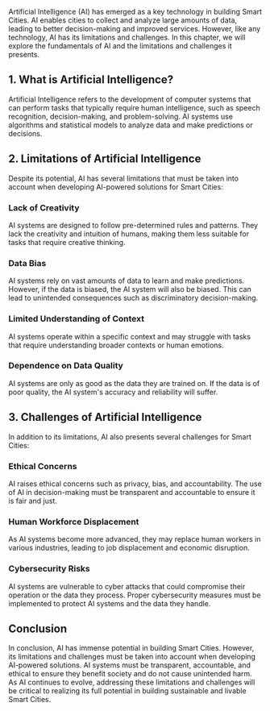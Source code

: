 
Artificial Intelligence (AI) has emerged as a key technology in building Smart Cities. AI enables cities to collect and analyze large amounts of data, leading to better decision-making and improved services. However, like any technology, AI has its limitations and challenges. In this chapter, we will explore the fundamentals of AI and the limitations and challenges it presents.

1\. What is Artificial Intelligence?
-----------------------------------

Artificial Intelligence refers to the development of computer systems that can perform tasks that typically require human intelligence, such as speech recognition, decision-making, and problem-solving. AI systems use algorithms and statistical models to analyze data and make predictions or decisions.

2\. Limitations of Artificial Intelligence
-----------------------------------------

Despite its potential, AI has several limitations that must be taken into account when developing AI-powered solutions for Smart Cities:

### Lack of Creativity

AI systems are designed to follow pre-determined rules and patterns. They lack the creativity and intuition of humans, making them less suitable for tasks that require creative thinking.

### Data Bias

AI systems rely on vast amounts of data to learn and make predictions. However, if the data is biased, the AI system will also be biased. This can lead to unintended consequences such as discriminatory decision-making.

### Limited Understanding of Context

AI systems operate within a specific context and may struggle with tasks that require understanding broader contexts or human emotions.

### Dependence on Data Quality

AI systems are only as good as the data they are trained on. If the data is of poor quality, the AI system's accuracy and reliability will suffer.

3\. Challenges of Artificial Intelligence
----------------------------------------

In addition to its limitations, AI also presents several challenges for Smart Cities:

### Ethical Concerns

AI raises ethical concerns such as privacy, bias, and accountability. The use of AI in decision-making must be transparent and accountable to ensure it is fair and just.

### Human Workforce Displacement

As AI systems become more advanced, they may replace human workers in various industries, leading to job displacement and economic disruption.

### Cybersecurity Risks

AI systems are vulnerable to cyber attacks that could compromise their operation or the data they process. Proper cybersecurity measures must be implemented to protect AI systems and the data they handle.

Conclusion
----------

In conclusion, AI has immense potential in building Smart Cities. However, its limitations and challenges must be taken into account when developing AI-powered solutions. AI systems must be transparent, accountable, and ethical to ensure they benefit society and do not cause unintended harm. As AI continues to evolve, addressing these limitations and challenges will be critical to realizing its full potential in building sustainable and livable Smart Cities.
